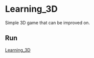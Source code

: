 # Learning_3D
Simple 3D game that can be improved on.

Run
----
[Learning_3D](https://antran1245.github.io/Learning_3D/)
